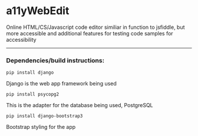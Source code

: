 # a11yWebEdit
Online HTML/CS/Javascript code editor similiar in function to jsfiddle, but more accessible and additional features for testing code samples for accessibility
<hr>
<h3>Dependencies/build instructions:</h3>
<code>pip install django</code>
<p>Django is the web app framework being used</p>
<code>pip install psycopg2</code>
<p>This is the adapter for the database being used, PostgreSQL</p>
<code>pip install django-bootstrap3</code>
<p>Bootstrap styling for the app</p>
